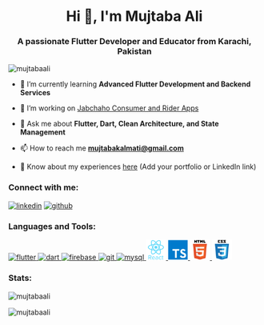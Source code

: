 <h1 align="center">Hi 👋, I'm Mujtaba Ali</h1>
<h3 align="center">A passionate Flutter Developer and Educator from Karachi, Pakistan</h3>

<p align="left"> <img src="https://komarev.com/ghpvc/?username=mujtabaali&label=Profile%20views&color=0e75b6&style=flat" alt="mujtabaali" /> </p>

- 🌱 I’m currently learning **Advanced Flutter Development and Backend Services**

- 🔭 I’m working on [Jabchaho Consumer and Rider Apps](https://play.google.com/store/apps/details?id=com.ezlifetech.jabchaho&pcampaignid=web_share)

- 💬 Ask me about **Flutter, Dart, Clean Architecture, and State Management**

- 📫 How to reach me **mujtabakalmati@gmail.com**

- 📄 Know about my experiences [here](#) (Add your portfolio or LinkedIn link)

<h3 align="left">Connect with me:</h3>
<p align="left">
<a href="https://linkedin.com/in/your-linkedin" target="blank"><img align="center" src="https://cdn.jsdelivr.net/npm/simple-icons@3.0.1/icons/linkedin.svg" alt="linkedin" height="30" width="40" /></a>
<a href="https://github.com/mujtabaali" target="blank"><img align="center" src="https://cdn.jsdelivr.net/npm/simple-icons@3.0.1/icons/github.svg" alt="github" height="30" width="40" /></a>
</p>

<h3 align="left">Languages and Tools:</h3>
<p align="left"> 
<a href="https://flutter.dev" target="_blank" rel="noreferrer"> <img src="https://www.vectorlogo.zone/logos/flutterio/flutterio-icon.svg" alt="flutter" width="40" height="40"/> </a> 
<a href="https://dart.dev" target="_blank" rel="noreferrer"> <img src="https://www.vectorlogo.zone/logos/dartlang/dartlang-icon.svg" alt="dart" width="40" height="40"/> </a>
<a href="https://firebase.google.com/" target="_blank" rel="noreferrer"> <img src="https://www.vectorlogo.zone/logos/firebase/firebase-icon.svg" alt="firebase" width="40" height="40"/> </a>
<a href="https://git-scm.com/" target="_blank" rel="noreferrer"> <img src="https://www.vectorlogo.zone/logos/git-scm/git-scm-icon.svg" alt="git" width="40" height="40"/> </a>
<a href="https://www.mysql.com/" target="_blank" rel="noreferrer"> <img src="https://www.vectorlogo.zone/logos/mysql/mysql-icon.svg" alt="mysql" width="40" height="40"/> </a>
<a href="https://reactjs.org/" target="_blank" rel="noreferrer"> <img src="https://raw.githubusercontent.com/devicons/devicon/master/icons/react/react-original-wordmark.svg" alt="react" width="40" height="40"/> </a>
<a href="https://www.typescriptlang.org/" target="_blank" rel="noreferrer"> <img src="https://raw.githubusercontent.com/devicons/devicon/master/icons/typescript/typescript-original.svg" alt="typescript" width="40" height="40"/> </a>
<a href="https://www.w3.org/html/" target="_blank" rel="noreferrer"> <img src="https://raw.githubusercontent.com/devicons/devicon/master/icons/html5/html5-original-wordmark.svg" alt="html5" width="40" height="40"/> </a>
<a href="https://www.w3schools.com/css/" target="_blank" rel="noreferrer"> <img src="https://raw.githubusercontent.com/devicons/devicon/master/icons/css3/css3-original-wordmark.svg" alt="css3" width="40" height="40"/> </a>
</p>

<h3 align="left">Stats:</h3>
<p><img align="center" src="https://github-readme-stats.vercel.app/api?username=mujtabaali&show_icons=true&locale=en" alt="mujtabaali" /></p>
<p><img align="center" src="https://github-readme-streak-stats.herokuapp.com/?user=mujtabaali&" alt="mujtabaali" /></p>
